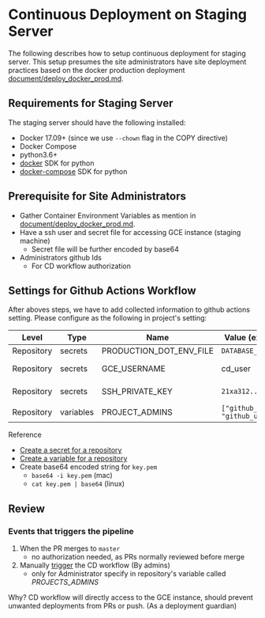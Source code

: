 # Continuous Deployment on Staging Server

The following describes how to setup continuous deployment for staging server. This setup presumes the site administrators have site deployment practices based on the docker production deployment [document/deploy_docker_prod.md](/document/deploy_docker_prod.md).

## Requirements for Staging Server
The staging server should have the following installed:
- Docker 17.09+ (since we use `--chown` flag in the COPY directive)
- Docker Compose
- python3.6+
- [docker](https://pypi.org/project/docker/) SDK for python
- [docker-compose](https://pypi.org/project/docker-compose/) SDK for python


## Prerequisite for Site Administrators
- Gather Container Environment Variables as mention in [document/deploy_docker_prod.md](/document/deploy_docker_prod.md).
- Have a ssh user and secret file for accessing GCE instance (staging machine)
    - Secret file will be further encoded by base64
- Administrators github Ids
    - For CD workflow authorization

## Settings for Github Actions Workflow
After aboves steps, we have to add collected information to github actions setting.
Please configure as the following in project's setting:

| Level  | Type   | Name   | Value (example) | Remarks |
|-----------|------------|---------------|----------|------------|
| Repository | secrets | PRODUCTION_DOT_ENV_FILE | `DATABASE_URL=...`   |   multiline support      |
| Repository | secrets | GCE_USERNAME | cd_user  | user name for ssh {user_name}@staging.pycon.tw  |
| Repository | secrets | SSH_PRIVATE_KEY | `21xa312....`     |  base64 encoded of key-pair (`.pem` file) |
| Repository | variables | PROJECT_ADMINS | `["github_user_1", "github_user_2"]` | For example `["josix"]` |

Reference
- [Create a secret for a repository](https://docs.github.com/en/actions/security-guides/encrypted-secrets#creating-encrypted-secrets-for-a-repository)
- [Create a variable for a repository](https://docs.github.com/en/actions/learn-github-actions/variables#creating-configuration-variables-for-a-repository)
- Create base64 encoded string for `key.pem`
    - `base64 -i key.pem` (mac)
    - `cat key.pem | base64` (linux)

## Review
### Events that triggers the pipeline
1. When the PR merges to `master`
    - no authorization needed, as PRs normally reviewed before merge
2. Manually [trigger](https://docs.github.com/en/actions/managing-workflow-runs/manually-running-a-workflow#running-a-workflow) the CD workflow (By admins)
    - only for Administrator specify in repository's variable called *PROJECTS_ADMINS*

Why? CD workflow will directly access to the GCE instance, should prevent unwanted deployments from PRs or push. (As a deployment guardian)
